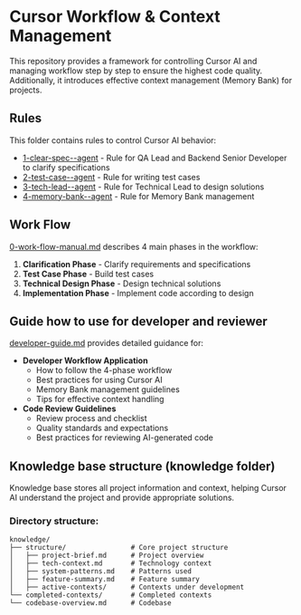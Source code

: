 # Cursor Workflow & Context Management

This repository provides a framework for controlling Cursor AI and managing workflow step by step to ensure the highest code quality. Additionally, it introduces effective context management (Memory Bank) for projects.

## Rules

This folder contains rules to control Cursor AI behavior:

- [1-clear-spec--agent](./cursor/rules/1-clear-spec--agent.md) - Rule for QA Lead and Backend Senior Developer to clarify specifications
- [2-test-case--agent](./cursor/rules/2-test-case--agent.md) - Rule for writing test cases
- [3-tech-lead--agent](./cursor/rules/3-tech-lead--agent.md) - Rule for Technical Lead to design solutions
- [4-memory-bank--agent](./cursor/rules/4-memory-bank--agent.md) - Rule for Memory Bank management

## Work Flow

[0-work-flow-manual.md](./cursor/rules/0-work-flow-manual.md) describes 4 main phases in the workflow:

1. **Clarification Phase** - Clarify requirements and specifications
2. **Test Case Phase** - Build test cases
3. **Technical Design Phase** - Design technical solutions
4. **Implementation Phase** - Implement code according to design

## Guide how to use for developer and reviewer

[developer-guide.md](./cursor/rules/developer-guide.md) provides detailed guidance for:
- **Developer Workflow Application**
  - How to follow the 4-phase workflow
  - Best practices for using Cursor AI
  - Memory Bank management guidelines
  - Tips for effective context handling
- **Code Review Guidelines**
  - Review process and checklist
  - Quality standards and expectations
  - Best practices for reviewing AI-generated code

## Knowledge base structure (knowledge folder)

Knowledge base stores all project information and context, helping Cursor AI understand the project and provide appropriate solutions.

### Directory structure:

```
knowledge/
├── structure/                # Core project structure
│   ├── project-brief.md      # Project overview
│   ├── tech-context.md       # Technology context
│   ├── system-patterns.md    # Patterns used
│   ├── feature-summary.md    # Feature summary
│   ├── active-contexts/      # Contexts under development
└── completed-contexts/       # Completed contexts
└── codebase-overview.md      # Codebase 
```
